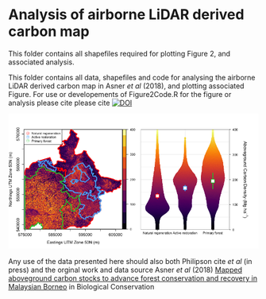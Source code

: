 # Analysis of airborne LiDAR derived carbon map

This folder contains all shapefiles required for plotting Figure 2, and associated analysis.

This folder contains all data, shapefiles and code for analysing the airborne LiDAR derived carbon map in Asner _et al_ (2018), and plotting associated Figure. For use or developements of Figure2Code.R for the figure or analysis please cite please cite [![DOI](https://zenodo.org/badge/266838510.svg)](https://zenodo.org/badge/latestdoi/266838510)



![Fig 2](https://raw.githubusercontent.com/PhilipsonChristopher/CarbonRecovery/master/Fig2/Fig2_lowRes.tiff)


Any use of the data presented here should also both Philipson cite _et al_ (in press) and the orginal work and data source Asner _et al_ (2018) [Mapped aboveground carbon stocks to advance forest conservation and recovery in Malaysian Borneo](https://doi.org/10.1016/j.biocon.2017.10.020) in Biological Conservation


